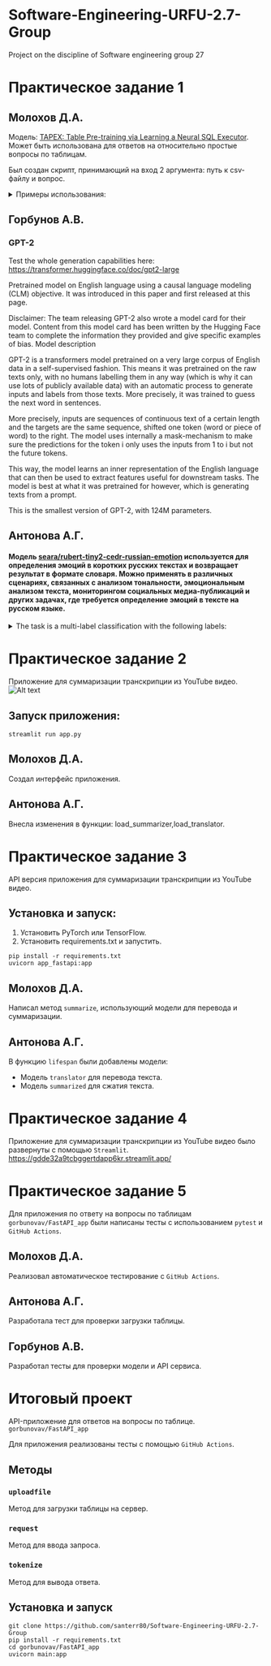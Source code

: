 # Software-Engineering-URFU-2.7-Group
Project on the discipline of Software engineering group 27

# Практическое задание 1

## Молохов Д.А.
Модель:
[TAPEX: Table Pre-training via Learning a Neural SQL Executor](https://huggingface.co/microsoft/tapex-base-finetuned-wikisql).
Может быть использована для ответов на относительно простые вопросы по таблицам.

Был создан скрипт, принимающий на вход 2 аргумента: путь к csv-файлу и вопрос.

<details>
  <summary>Примеры использования:</summary>

### [Top 50 Spotify Songs - 2019](https://www.kaggle.com/datasets/leonardopena/top50spotify2019)

|   Unnamed: 0 | Track.Name                                    | Artist.Name        | Genre           |   Beats.Per.Minute |   Energy |   Danceability |   Loudness..dB.. |   Liveness |   Valence. |   Length. |   Acousticness.. |   Speechiness. |   Popularity |
|--------------:|:---------------------------------------------|:--------------------|:-----------------|-------------------:|----------:|--------------:|-----------------:|-----------:|-----------:|----------:|-----------------:|--------------:|------------:|
|            0 | Señorita                                     | Shawn Mendes        | canadian pop     |                117 |        55 |            76 |               -6 |          8 |         75 |       191 |                4 |             3 |          79 |
|            1 | China                                        | Anuel AA            | reggaeton flow   |                105 |        81 |            79 |               -4 |          8 |         61 |       302 |                8 |             9 |          92 |
|            2 | boyfriend (with Social House)               | Ariana Grande       | dance pop        |                190 |        80 |            40 |               -4 |         16 |         70 |       186 |               12 |            46 |          85 |
|            3 | Beautiful People (feat. Khalid)             | Ed Sheeran          | pop              |                 93 |        65 |            64 |               -8 |          8 |         55 |       198 |               12 |            19 |          86 |
|            4 | Goodbyes (Feat. Young Thug)                  | Post Malone         | dfw rap          |                150 |        65 |            58 |               -4 |         11 |         18 |       175 |               45 |             7 |          94 |
|            5 | I Don't Care (with Justin Bieber)            | Ed Sheeran          | pop              |                102 |        68 |            80 |               -5 |          9 |         84 |       220 |                9 |             4 |          84 |
|            6 | Ransom                                       | Lil Tecca           | trap music       |                180 |        64 |            75 |               -6 |          7 |         23 |       131 |                2 |            29 |          92 |
|            7 | How Do You Sleep?                            | Sam Smith           | pop              |                111 |        68 |            48 |               -5 |          8 |         35 |       202 |               15 |             9 |          90 |
|            8 | Old Town Road - Remix                        | Lil Nas X           | country rap      |                136 |        62 |            88 |               -6 |         11 |         64 |       157 |                5 |            10 |          87 |
|            9 | bad guy                                     | Billie Eilish       | electropop       |                135 |        43 |            70 |              -11 |         10 |         56 |       194 |               33 |            38 |          95 |
|           10 | Callaita                                    | Bad Bunny           | reggaeton        |                176 |        62 |            61 |               -5 |         24 |         24 |       251 |               60 |            31 |          93 |
|           11 | Loco Contigo (feat. J. Balvin & Tyga)        | DJ Snake            | dance pop        |                 96 |        71 |            82 |               -4 |         15 |         38 |       185 |               28 |             7 |          86 |
|           12 | Someone You Loved                           | Lewis Capaldi       | pop              |                110 |        41 |            50 |               -6 |         11 |         45 |       182 |               75 |             3 |          88 |
|           13 | Otro Trago - Remix                          | Sech                | panamanian pop   |                176 |        79 |            73 |               -2 |          6 |         76 |       288 |                7 |            20 |          87 |
|           14 | Money In The Grave (Drake ft. Rick Ross)    | Drake               | canadian hip hop |                101 |        50 |            83 |               -4 |         12 |         10 |       205 |               10 |             5 |          92 |
|           15 | No Guidance (feat. Drake)                   | Chris Brown         | dance pop        |                 93 |        45 |            70 |               -7 |         16 |         14 |       261 |               12 |            15 |          82 |
|           16 | LA CANCIÓN                                  | J Balvin            | latin            |                176 |        65 |            75 |               -6 |         11 |         43 |       243 |               15 |            32 |          90 |
|           17 | Sunflower - Spider-Man: Into the Spider-Verse | Post Malone         | dfw rap          |                 90 |        48 |            76 |               -6 |          7 |         91 |       158 |               56 |             5 |          91 |
|           18 | Lalala                                     | Y2K                | canadian hip hop |                130 |        39 |            84 |               -8 |         14 |         50 |       161 |               18 |             8 |          88 |
|           19 | Truth Hurts                                | Lizzo               | escape room      |                158 |        62 |            72 |               -3 |         12 |         41 |       173 |               11 |            11 |          91 |

```
python table.py spotify_top_50.csv "How many dance pop songs are there?"
# [' 3.0']

python table.py spotify_top_50.csv 'Who is the artist of a song named "Someone you loved"?'
# [' lewis capaldi']
```

### [Titanic Dataset](https://www.kaggle.com/datasets/brendan45774/test-file/)

|   PassengerId |   Survived |   Pclass | Name                                               | Sex    |   Age |   SibSp |   Parch | Ticket          |   Fare | Cabin   | Embarked   |
|--------------:|-----------:|---------:|:---------------------------------------------------|:-------|------:|--------:|--------:|:----------------|-------:|:--------|:-----------|
|           892 |          0 |        3 | Kelly, Mr. James                                  | male   |  34.5 |       0 |       0 | 330911          | 7.8292 | nan     | Q          |
|           893 |          1 |        3 | Wilkes, Mrs. James (Ellen Needs)                  | female |  47   |       1 |       0 | 363272          | 7     | nan     | S          |
|           894 |          0 |        2 | Myles, Mr. Thomas Francis                         | male   |  62   |       0 |       0 | 240276          | 9.6875 | nan     | Q          |
|           895 |          0 |        3 | Wirz, Mr. Albert                                  | male   |  27   |       0 |       0 | 315154          | 8.6625 | nan     | S          |
|           896 |          1 |        3 | Hirvonen, Mrs. Alexander (Helga E Lindqvist)     | female |  22   |       1 |       1 | 3101298         | 12.2875 | nan     | S          |
|           897 |          0 |        3 | Svensson, Mr. Johan Cervin                        | male   |  14   |       0 |       0 | 7538            | 9.225  | nan     | S          |
|           898 |          1 |        3 | Connolly, Miss. Kate                              | female |  30   |       0 |       0 | 330972          | 7.6292 | nan     | Q          |
|           899 |          0 |        2 | Caldwell, Mr. Albert Francis                     | male   |  26   |       1 |       1 | 248738          | 29     | nan     | S          |
|           900 |          1 |        3 | Abrahim, Mrs. Joseph (Sophie Halaut Easu)         | female |  18   |       0 |       0 | 2657            | 7.2292 | nan     | C          |
|           901 |          0 |        3 | Davies, Mr. John Samuel                           | male   |  21   |       2 |       0 | A/4 48871       | 24.15  | nan     | S          |
|           902 |          0 |        3 | Ilieff, Mr. Ylio                                  | male   |   0   |       0 |       0 | 349220          | 7.8958 | nan     | S          |
|           903 |          0 |        1 | Jones, Mr. Charles Cresson                        | male   |  46   |       0 |       0 | 694             | 26     | nan     | S          |
|           904 |          1 |        1 | Snyder, Mrs. John Pillsbury (Nelle Stevenson)    | female |  23   |       1 |       0 | 21228           | 82.2667 | B45    | S          |
|           905 |          0 |        2 | Howard, Mr. Benjamin                              | male   |  63   |       1 |       0 | 24065           | 26     | nan     | S          |
|           906 |          1 |        1 | Chaffee, Mrs. Herbert Fuller (Carrie Constance... | female |  47   |       1 |       0 | W.E.P. 5734     | 61.175  | E31    | S          |
|           907 |          1 |        2 | del Carlo, Mrs. Sebastiano (Argenia Genovesi)    | female |  24   |       1 |       0 | SC/PARIS 2167   | 27.7208 | nan     | C          |
|           908 |          0 |        2 | Keane, Mr. Daniel                                | male   |  35   |       0 |       0 | 233734          | 12.35  | nan     | Q          |
|           909 |          0 |        3 | Assaf, Mr. Gerios                                | male   |  21   |       0 |       0 | 2692            | 7.225  | nan     | C          |
|           910 |          1 |        3 | Ilmakangas, Miss. Ida Livija                     | female |  27   |       1 |       0 | STON/O2. 3101270 | 7.925  | nan     | S          |
|           911 |          1 |        3 | Assaf Khalil, Mrs. Mariana (Miriam")"            | female |  45   |       0 |       0 | 2696            | 7.225  | nan     | C          |

```
python table.py titanic.csv "What is the passengerid of Mr. Daniel Keane?"
# [' 908.0']

python table.py titanic.csv "What is the age of a person with the ticket '24065'?"
# [' 63.0']
```

</details>

## Горбунов А.В.
### GPT-2

Test the whole generation capabilities here: https://transformer.huggingface.co/doc/gpt2-large

Pretrained model on English language using a causal language modeling (CLM) objective. It was introduced in this paper and first released at this page.

Disclaimer: The team releasing GPT-2 also wrote a model card for their model. Content from this model card has been written by the Hugging Face team to complete the information they provided and give specific examples of bias.
Model description

GPT-2 is a transformers model pretrained on a very large corpus of English data in a self-supervised fashion. This means it was pretrained on the raw texts only, with no humans labelling them in any way (which is why it can use lots of publicly available data) with an automatic process to generate inputs and labels from those texts. More precisely, it was trained to guess the next word in sentences.

More precisely, inputs are sequences of continuous text of a certain length and the targets are the same sequence, shifted one token (word or piece of word) to the right. The model uses internally a mask-mechanism to make sure the predictions for the token i only uses the inputs from 1 to i but not the future tokens.

This way, the model learns an inner representation of the English language that can then be used to extract features useful for downstream tasks. The model is best at what it was pretrained for however, which is generating texts from a prompt.

This is the smallest version of GPT-2, with 124M parameters. 

## Антонова А.Г.
#### Модель [seara/rubert-tiny2-cedr-russian-emotion](https://huggingface.co/seara/rubert-tiny2-cedr-russian-emotion) используется для определения эмоций в коротких русских текстах и возвращает результат в формате словаря. Можно применять в различных сценариях, связанных с анализом тональности, эмоциональным анализом текста, мониторингом социальных медиа-публикаций и других задачах, где требуется определение эмоций в тексте на русском языке.
<details>
<summary> The task is a multi-label classification with the following labels:</summary>

```
0: no_emotion
1: joy
2: sadness
3: surprise
4: fear
5: anger
```
Label to Russian label:

```
no_emotion: нет эмоции
joy: радость
sadness: грусть
surprise: удивление
fear: страх
anger: злость
```
</details>


# Практическое задание 2
Приложение для суммаризации транскрипции из YouTube видео.
![Alt text](images/app.png)

## Запуск приложения:
```
streamlit run app.py
```

## Молохов Д.А.
Создал интерфейс приложения.

## Антонова А.Г.
Внесла изменения в функции: load_summarizer,load_translator.

# Практическое задание 3
API версия приложения для суммаризации транскрипции из YouTube видео.

## Установка и запуск:
1. Установить PyTorch или TensorFlow.
2. Установить requirements.txt и запустить.
```
pip install -r requirements.txt
uvicorn app_fastapi:app
```

## Молохов Д.А.
Написал метод `summarize`, использующий модели для перевода и суммаризации.

## Антонова А.Г.
В функцию `lifespan` были добавлены модели:
- Модель `translator` для перевода текста.
- Модель `summarized` для сжатия текста.

# Практическое задание 4
Приложение для суммаризации транскрипции из YouTube видео было развернуты с помощью `Streamlit`.
https://gdde32a9tcbggertdapp6kr.streamlit.app/

# Практическое задание 5
Для приложения по ответу на вопросы по таблицам `gorbunovav/FastAPI_app` были написаны тесты с использованием `pytest` и `GitHub Actions`.

## Молохов Д.А.
Реализовал автоматическое тестирование с `GitHub Actions`.

## Антонова А.Г.
Разработала тест для проверки загрузки таблицы.

## Горбунов А.В.
Разработал тесты для проверки модели и API сервиса.

# Итоговый проект
API-приложение для ответов на вопросы по таблице. `gorbunovav/FastAPI_app`

Для приложения реализованы тесты с помощью `GitHub Actions`.

## Методы
### `uploadfile`
Метод для загрузки таблицы на сервер.
### `request`
Метод для ввода запроса.
### `tokenize`
Метод для вывода ответа.

## Установка и запуск
```
git clone https://github.com/santerr80/Software-Engineering-URFU-2.7-Group
pip install -r requirements.txt
cd gorbunovav/FastAPI_app
uvicorn main:app
```
